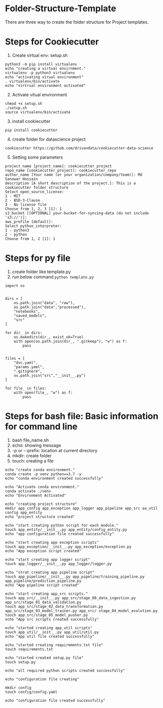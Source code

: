 # Folder-Structure-Template
There are three way to create the folder structure for Project templates.

# Steps for Cookiecutter
1. Create virtual env: setup.sh
```
python3 -m pip install virtualenv
echo "creating a virtual envirnment."
virtualenv -p python3 virtualenv
echo "activating virual environment"
. virtualenv/bin/activate
echo "virtrual environment activated"

```
2. Activate vitual environment
```
chmod +x setup.sh
./setup.sh
source virtualenv/bin/activate
```
3. install cookiecutter
```
pip install cookiecutter
```
4. create folder for datascience project
```
cookiecutter https://github.com/drivendata/cookiecutter-data-science
```
5. Setting some parameters
```
project_name [project_name]: cookiecutter_project
repo_name [cookiecutter_project]: cookiecutter_repo
author_name [Your name (or your organization/company/team)]: Md Sanowar Hossain
description [A short description of the project.]: This is a cookiecutter folder structure
Select open_source_license:
1 - MIT
2 - BSD-3-Clause
3 - No license file
Choose from 1, 2, 3 [1]: 1
s3_bucket [[OPTIONAL] your-bucket-for-syncing-data (do not include 's3://')]: 
aws_profile [default]: 
Select python_interpreter:
1 - python3
2 - python
Choose from 1, 2 [1]: 1
```
# Steps for py file
1. create folder like template.py
2. run below command ```python template.py```
```
import os


dirs = [
    os.path.join("data", "raw"),
    os.path.join("data","processed"),
    "notebooks",
    "saved_models",
    "src"
]

for dir_ in dirs:
    os.makedirs(dir_, exist_ok=True)
    with open(os.path.join(dir_, ".gitkeep"), "w") as f:
        pass


files = [
    "dvc.yaml",
    "params.yaml",
    ".gitignore",
    os.path.join("src","__init__.py")
]

for file_ in files:
    with open(file_, "w") as f:
        pass
```
# Steps for bash file: Basic information for command line
1. bash file_name.sh
2. echo: showing message
3. -p or --prefix: location at current directory
4. mkdir: create folder
5. touch: creating a file

```
echo "create conda environment."
conda create -p venv python==3.7 -y 
echo "conda environment created successfully"

echo "Activate conda environment."
conda activate ./venv
echo "Environment Activated"

echo "creating project structure"
mkdir app_config app_exception app_logger app_pipeline app_src aa_util config app_entity
echo "project structure created"

echo "start creating python script for each module."
touch app_entity/__init__.py app_entity/config_entity.py
echo "app configuration file created successfully"

echo "start creating app exception scripts"
touch app_exception/__init__.py app_exception/exception.py
echo "App exception script created"

echo "start creating app logger script"
touch app_logger/__init__.py app_logger/logger.py

echo "strat creating app pipeline script"
touch app_pipeline/__init__.py app_pipeline/training_pipeline.py app_pipeline/prediction_pipeline.py
echo "App pipeline script created"

echo "start creating app_src scripts."
touch app_src/__init__.py app_src/stage_00_data_ingestion.py app_src/stage_01_data_validation.py
touch app_src/stage_02_data_transformation.py app_src/stage_03_model_trainer.py app_src/ stage_04_model_evalution.py
touch app_src/stage_05_model_pusher.py
echo "App src scripts created successfully"

echo "started creating app_util scripts"
touch app_util/__init__.py app_util/util.py
echo "app util file created successfully"

echo "started creating requirements.txt file"
touch requirements.txt

echo "started created setup.py file"
touch setup.py

echo "all required python scripts created successfully"

echo "configuration file creating"

mkdir config
touch config/config.yaml

echo "configuration file created successfully"

```
